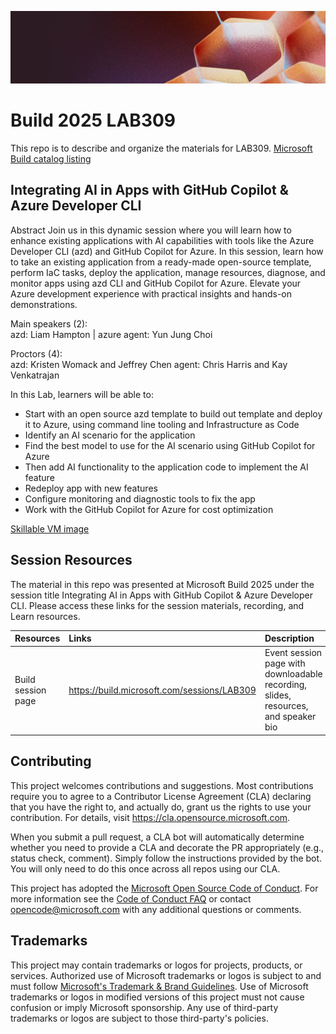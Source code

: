 <p align="center">
<img src="img/banner.jpg" alt="decorative banner" width="1200"/>
</p>

# Build 2025 LAB309

This repo is to describe and organize the materials for LAB309.
[Microsoft Build catalog listing](https://build.microsoft.com/en-US/sessions/LAB309)

## Integrating AI in Apps with GitHub Copilot & Azure Developer CLI 

Abstract 
Join us in this dynamic session where you will learn how to enhance existing applications with AI capabilities with tools like the Azure Developer CLI (azd) and GitHub Copilot for Azure. In this session, learn how to take an existing application from a ready-made open-source template, perform IaC tasks, deploy the application, manage resources, diagnose, and monitor apps using azd CLI and GitHub Copilot for Azure. Elevate your Azure development experience with practical insights and hands-on demonstrations. 

Main speakers (2):  
azd: Liam Hampton | azure agent: Yun Jung Choi 

Proctors (4):  
azd: Kristen Womack and Jeffrey Chen 
agent: Chris Harris and Kay Venkatrajan 

In this Lab, learners will be able to: 
- Start with an open source azd template to build out template and deploy it to Azure, using command line tooling and Infrastructure as Code 
- Identify an AI scenario for the application 
- Find the best model to use for the AI scenario using GitHub Copilot for Azure  
- Then add AI functionality to the application code to implement the AI feature 
- Redeploy app with new features 
- Configure monitoring and diagnostic tools to fix the app  
- Work with the GitHub Copilot for Azure for cost optimization

[Skillable VM image](https://labondemand.com/LabProfile/185838)

## Session Resources 
The material in this repo was presented at Microsoft Build 2025 under the session title Integrating AI in Apps with GitHub Copilot & Azure Developer CLI. Please access these links for the session materials, recording, and Learn resources.

| Resources          | Links                             | Description        |
|:-------------------|:----------------------------------|:-------------------|
| Build session page | https://build.microsoft.com/sessions/LAB309 | Event session page with downloadable recording, slides, resources, and speaker bio |

## Contributing

This project welcomes contributions and suggestions. Most contributions require you to agree to a
Contributor License Agreement (CLA) declaring that you have the right to, and actually do, grant us
the rights to use your contribution. For details, visit https://cla.opensource.microsoft.com.

When you submit a pull request, a CLA bot will automatically determine whether you need to provide
a CLA and decorate the PR appropriately (e.g., status check, comment). Simply follow the instructions
provided by the bot. You will only need to do this once across all repos using our CLA.

This project has adopted the [Microsoft Open Source Code of Conduct](https://opensource.microsoft.com/codeofconduct/).
For more information see the [Code of Conduct FAQ](https://opensource.microsoft.com/codeofconduct/faq/) or
contact [opencode@microsoft.com](mailto:opencode@microsoft.com) with any additional questions or comments.

## Trademarks

This project may contain trademarks or logos for projects, products, or services. Authorized use of Microsoft 
trademarks or logos is subject to and must follow 
[Microsoft's Trademark & Brand Guidelines](https://www.microsoft.com/en-us/legal/intellectualproperty/trademarks/usage/general).
Use of Microsoft trademarks or logos in modified versions of this project must not cause confusion or imply Microsoft sponsorship.
Any use of third-party trademarks or logos are subject to those third-party's policies.
